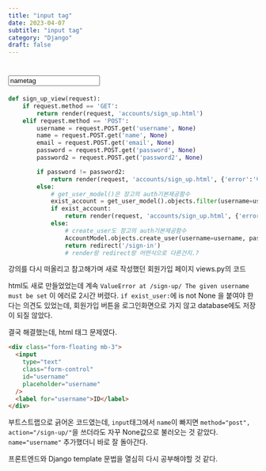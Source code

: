 ```yaml
---
title: "input tag"
date: 2023-04-07
subtitle: "input tag"
category: "Django"
draft: false
---
```


# <input value=nametag>

```python
def sign_up_view(request):
    if request.method == 'GET':
        return render(request, 'accounts/sign_up.html')
    elif request.method == 'POST':
        username = request.POST.get('username', None)
        name = request.POST.get('name', None)
        email = request.POST.get('email', None)
        password = request.POST.get('password', None)
        password2 = request.POST.get('password2', None)

        if password != password2:
            return render(request, 'accounts/sign_up.html', {'error':'비밀번호가 다릅니다.'})
        else:
            # get_user_model()은 장고의 auth기본제공함수
            exist_account = get_user_model().objects.filter(username=username)
            if exist_account:
                return render(request, 'accounts/sign_up.html', {'error':'사용자가 존재합니다.'})
            else:
                # create_user도 장고의 auth기본제공함수
                AccountModel.objects.create_user(username=username, password=password, email=email, name=name)
                return redirect('/sign-in')
                # render랑 redirect랑 어떤식으로 다른건지.?
```

강의를 다시 떠올리고 참고해가며 새로 작성했던 회원가입 페이지 views.py의 코드

html도 새로 만들었었는데 계속 `ValueError at /sign-up/ The given username must be set` 이 에러로 2시간 버렸다.
`if exist_user:`에 is not None 을 붙여야 한다는 의견도 있었는데, 회원가입 버튼을 로그인화면으로 가지 않고 database에도 저장이 되질 않았다.

결국 해결했는데, html 태그 문제였다.

```html
<div class="form-floating mb-3">
  <input
    type="text"
    class="form-control"
    id="username"
    placeholder="username"
  />
  <label for="username">ID</label>
</div>
```

부트스트랩으로 긁어온 코드였는데, `input`태그에서 `name`이 빠지면 `method="post", action="/sign-up/"`을 쓰더라도 자꾸 None값으로 불러오는 것 같았다.
`name="username"` 추가했더니 바로 잘 돌아간다.

프론트엔드와 Django template 문법을 열심히 다시 공부해야할 것 같다.
